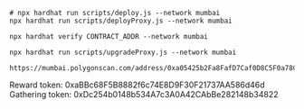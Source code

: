 ```
# npx hardhat run scripts/deploy.js --network mumbai
npx hardhat run scripts/deployProxy.js --network mumbai

npx hardhat verify CONTRACT_ADDR --network mumbai

npx hardhat run scripts/upgradeProxy.js --network mumbai
```

```
https://mumbai.polygonscan.com/address/0xa05425b2Fa8FafD7Caf0D8C5F0a78C922f607152#readContract
```

Reward token: 0xaBBc68F5B8882f6c74E8D9F30F21737AA586d46d
Gathering token: 0xDc254b0148b534A7c3A0A42CAbBe282148b34822
